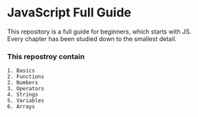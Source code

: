 # JavaScript Full Guide

This repository is a full guide for beginners, which starts with JS. <br>
Every chapter has been studied down to the smallest detail.

### This repostroy contain

    1. Basics
    2. Functions
    2. Numbers
    3. Operators
    4. Strings
    5. Variables
    6. Arrays
